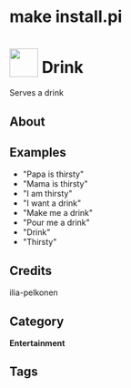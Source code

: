 # make install.pi

# <img src="https://raw.githack.com/FortAwesome/Font-Awesome/master/svgs/solid/robot.svg" card_color="#22A7F0" width="50" height="50" style="vertical-align:bottom"/> Drink
Serves a drink

## About


## Examples
* "Papa is thirsty"
* "Mama is thirsty"
* "I am thirsty"
* "I want a drink"
* "Make me a drink"
* "Pour me a drink"
* "Drink"
* "Thirsty"

## Credits
ilia-pelkonen

## Category
**Entertainment**

## Tags

